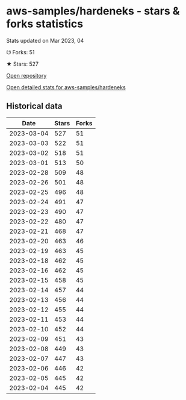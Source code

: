 # aws-samples/hardeneks - stars & forks statistics

Stats updated on Mar 2023, 04

☋ Forks: 51

★ Stars: 527

[Open repository](https://github.com/aws-samples/hardeneks)

[Open detailed stats for aws-samples/hardeneks](https://reviewgithub.com/rep/aws-samples/hardeneks)

## Historical data
| Date | Stars | Forks |
|------|-------|-------|
| 2023-03-04 | 527 | 51 | 
| 2023-03-03 | 522 | 51 | 
| 2023-03-02 | 518 | 51 | 
| 2023-03-01 | 513 | 50 | 
| 2023-02-28 | 509 | 48 | 
| 2023-02-26 | 501 | 48 | 
| 2023-02-25 | 496 | 48 | 
| 2023-02-24 | 491 | 47 | 
| 2023-02-23 | 490 | 47 | 
| 2023-02-22 | 480 | 47 | 
| 2023-02-21 | 468 | 47 | 
| 2023-02-20 | 463 | 46 | 
| 2023-02-19 | 463 | 45 | 
| 2023-02-18 | 462 | 45 | 
| 2023-02-16 | 462 | 45 | 
| 2023-02-15 | 458 | 45 | 
| 2023-02-14 | 457 | 44 | 
| 2023-02-13 | 456 | 44 | 
| 2023-02-12 | 455 | 44 | 
| 2023-02-11 | 453 | 44 | 
| 2023-02-10 | 452 | 44 | 
| 2023-02-09 | 451 | 43 | 
| 2023-02-08 | 449 | 43 | 
| 2023-02-07 | 447 | 43 | 
| 2023-02-06 | 446 | 42 | 
| 2023-02-05 | 445 | 42 | 
| 2023-02-04 | 445 | 42 | 

